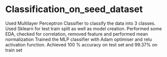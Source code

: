 # Classification_on_seed_dataset
Used Multilayer Perceptron Classifier to classify the data into 3 classes.
Used Sklearn for test train split as well as model creation.
Performed some EDA, checked for correlation, removed feature and performed mean normalization
Trained the MLP classifier with Adam optimiser and relu activation function.
Achieved 100 % accuracy on test set and 99.37% on train set
